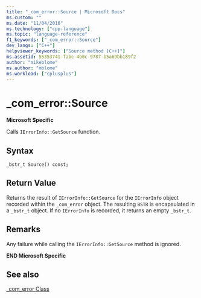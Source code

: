 ```yaml
---
title: "_com_error::Source | Microsoft Docs"
ms.custom: ""
ms.date: "11/04/2016"
ms.technology: ["cpp-language"]
ms.topic: "language-reference"
f1_keywords: ["_com_error::Source"]
dev_langs: ["C++"]
helpviewer_keywords: ["Source method [C++]"]
ms.assetid: 55353741-fabc-4b0c-9787-b5a69bb189f2
author: "mikeblome"
ms.author: "mblome"
ms.workload: ["cplusplus"]
---
```

# _com_error::Source
**Microsoft Specific**  
  
 Calls `IErrorInfo::GetSource` function.  
  
## Syntax  
  
```  
_bstr_t Source() const;  
```  
  
## Return Value  
 Returns the result of `IErrorInfo::GetSource` for the `IErrorInfo` object recorded within the `_com_error` object. The resulting `BSTR` is encapsulated in a `_bstr_t` object. If no `IErrorInfo` is recorded, it returns an empty `_bstr_t`.  
  
## Remarks  
 Any failure while calling the `IErrorInfo::GetSource` method is ignored.  
  
 **END Microsoft Specific**  
  
## See also  
 [_com_error Class](../cpp/com-error-class.md)